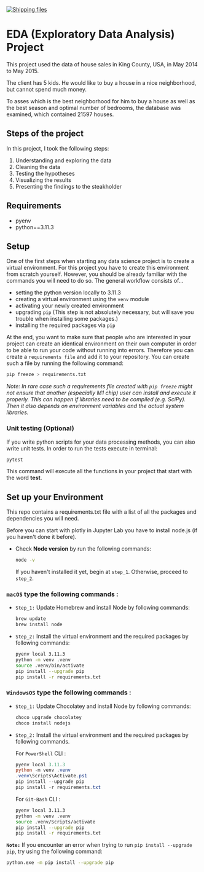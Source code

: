 [![Shipping files](https://github.com/neuefische/ds-eda-project-template/actions/workflows/workflow-03.yml/badge.svg?branch=main&event=workflow_dispatch)](https://github.com/neuefische/ds-eda-project-template/actions/workflows/workflow-03.yml)
# EDA (Exploratory Data Analysis) Project

This project used the data of house sales in King County, USA, in May 2014 to May 2015.

The client has 5 kids. He would like to buy a house in a nice neighborhood, but cannot spend much money.

To asses which is the best neighborhood for him to buy a house as well as the best season and optimal number of bedrooms, the database was examined, which contained 21597 houses.

## Steps of the project

In this project, I took the following steps:

1. Understanding and exploring the data
2. Cleaning the data
3. Testing the hypotheses
4. Visualizing the results
5. Presenting the findings to the steakholder


## Requirements

- pyenv
- python==3.11.3

## Setup

One of the first steps when starting any data science project is to create a virtual environment. For this project you have to create this environment from scratch yourself. However, you should be already familiar with the commands you will need to do so. The general workflow consists of... 

* setting the python version locally to 3.11.3
* creating a virtual environment using the `venv` module
* activating your newly created environment 
* upgrading `pip` (This step is not absolutely necessary, but will save you trouble when installing some packages.)
* installing the required packages via `pip`

At the end, you want to make sure that people who are interested in your project can create an identical environment on their own computer in order to be able to run your code without running into errors. Therefore you can create a `requirements file` and add it to your repository. You can create such a file by running the following command: 

```bash
pip freeze > requirements.txt
```

*Note: In rare case such a requirements file created with `pip freeze` might not ensure that another (especially M1 chip) user can install and execute it properly. This can happen if libraries need to be compiled (e.g. SciPy). Then it also depends on environment variables and the actual system libraries.*

### Unit testing (Optional)

If you write python scripts for your data processing methods, you can also write unit tests. In order to run the tests execute in terminal:

```bash
pytest
```

This command will execute all the functions in your project that start with the word **test**.

## Set up your Environment
This repo contains a requirements.txt file with a list of all the packages and dependencies you will need.

Before you can start with plotly in Jupyter Lab you have to install node.js (if you haven't done it before).
- Check **Node version**  by run the following commands:
    ```sh
    node -v
    ```
    If you haven't installed it yet, begin at `step_1`. Otherwise, proceed to `step_2`.


### **`macOS`** type the following commands : 


- `Step_1:` Update Homebrew and install Node by following commands:
    ```sh
    brew update
    brew install node
    ```

- `Step_2:` Install the virtual environment and the required packages by following commands:

    ```BASH
    pyenv local 3.11.3
    python -m venv .venv
    source .venv/bin/activate
    pip install --upgrade pip
    pip install -r requirements.txt
    ```
### **`WindowsOS`** type the following commands :


- `Step_1:` Update Chocolatey and install Node by following commands:
    ```sh
    choco upgrade chocolatey
    choco install nodejs
    ```

- `Step_2:` Install the virtual environment and the required packages by following commands.

   For `PowerShell` CLI :

    ```PowerShell
    pyenv local 3.11.3
    python -m venv .venv
    .venv\Scripts\Activate.ps1
    pip install --upgrade pip
    pip install -r requirements.txt
    ```

    For `Git-Bash` CLI :
  
    ```BASH
    pyenv local 3.11.3
    python -m venv .venv
    source .venv/Scripts/activate
    pip install --upgrade pip
    pip install -r requirements.txt
    ```
 

 **`Note:`**
    If you encounter an error when trying to run `pip install --upgrade pip`, try using the following command:

   ```Bash
   python.exe -m pip install --upgrade pip
   ```
